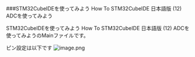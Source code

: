 ###STM32CubeIDEを使ってみよう How To STM32CubeIDE 日本語版 (12) ADCを使ってみよう

STM32CubeIDEを使ってみよう How To STM32CubeIDE 日本語版 (12) ADCを使ってみようのMainファイルです。

ピン設定は以下です
![image.png](https://qiita-image-store.s3.ap-northeast-1.amazonaws.com/0/285344/4ca7bf2c-87ae-6522-abb1-fa7367c97e23.png)
